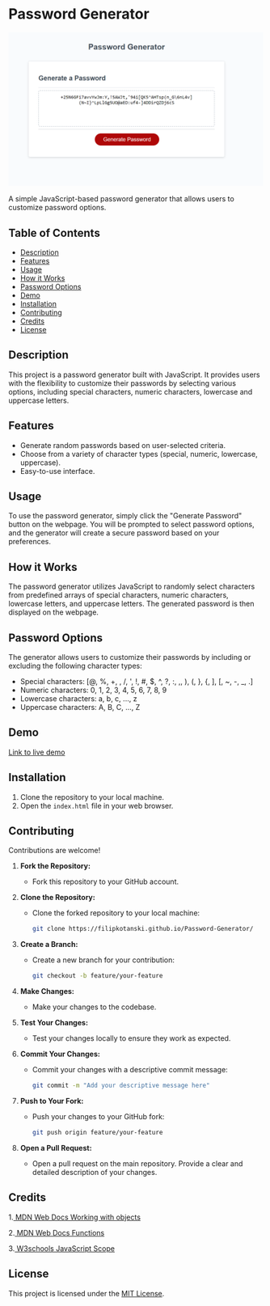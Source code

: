 # Password Generator

[![Passworg Generator](./assets/images/Screenshot%202023-12-16%20212950.png)](https://filipkotanski.github.io/Password-Generator/)

A simple JavaScript-based password generator that allows users to customize password options.

## Table of Contents

- [Description](#description)
- [Features](#features)
- [Usage](#usage)
- [How it Works](#how-it-works)
- [Password Options](#password-options)
- [Demo](#demo)
- [Installation](#installation)
- [Contributing](#contributing)
- [Credits](#credits)
- [License](#license)

## Description

This project is a password generator built with JavaScript. It provides users with the flexibility to customize their passwords by selecting various options, including special characters, numeric characters, lowercase and uppercase letters.

## Features

- Generate random passwords based on user-selected criteria.
- Choose from a variety of character types (special, numeric, lowercase, uppercase).
- Easy-to-use interface.

## Usage

To use the password generator, simply click the "Generate Password" button on the webpage. You will be prompted to select password options, and the generator will create a secure password based on your preferences.

## How it Works

The password generator utilizes JavaScript to randomly select characters from predefined arrays of special characters, numeric characters, lowercase letters, and uppercase letters. The generated password is then displayed on the webpage.

## Password Options

The generator allows users to customize their passwords by including or excluding the following character types:

- Special characters: [@, %, +, \, /, ', !, #, $, ^, ?, :, ,, ), (, }, {, ], [, ~, -, _, .]
- Numeric characters: 0, 1, 2, 3, 4, 5, 6, 7, 8, 9
- Lowercase characters: a, b, c, ..., z
- Uppercase characters: A, B, C, ..., Z

## Demo

[Link to live demo](https://filipkotanski.github.io/Password-Generator/)

## Installation

1. Clone the repository to your local machine.
2. Open the `index.html` file in your web browser.

## Contributing

Contributions are welcome! 

1. **Fork the Repository:**
   - Fork this repository to your GitHub account.

2. **Clone the Repository:**
   - Clone the forked repository to your local machine:
     ```bash
     git clone https://filipkotanski.github.io/Password-Generator/
     ```

3. **Create a Branch:**
   - Create a new branch for your contribution:
     ```bash
     git checkout -b feature/your-feature
     ```

4. **Make Changes:**
   - Make your changes to the codebase.

5. **Test Your Changes:**
   - Test your changes locally to ensure they work as expected.

6. **Commit Your Changes:**
   - Commit your changes with a descriptive commit message:
     ```bash
     git commit -m "Add your descriptive message here"
     ```

7. **Push to Your Fork:**
   - Push your changes to your GitHub fork:
     ```bash
     git push origin feature/your-feature
     ```

8. **Open a Pull Request:**
   - Open a pull request on the main repository. Provide a clear and detailed description of your changes.

## Credits

1.[ MDN Web Docs Working with objects](https://developer.mozilla.org/en-US/docs/Web/JavaScript/Guide/Working_with_objects)

2.[ MDN Web Docs Functions](https://developer.mozilla.org/en-US/docs/Web/JavaScript/Guide/Functions)

3.[ W3schools JavaScript Scope](https://www.w3schools.com/js/js_scope.asp)

## License

This project is licensed under the [MIT License](LICENSE).
